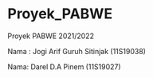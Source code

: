 # Proyek_PABWE
Proyek PABWE 2021/2022


Nama :
Jogi Arif Guruh Sitinjak (11S19038)

Nama:
Darel D.A Pinem (11S19027)
